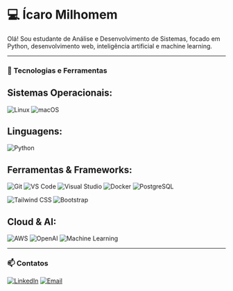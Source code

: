# 💻 Ícaro Milhomem

Olá! Sou estudante de Análise e Desenvolvimento de Sistemas, focado em Python, desenvolvimento web, inteligência artificial e machine learning.

---

### 🚀 Tecnologias e Ferramentas

## Sistemas Operacionais:
![Linux](https://img.shields.io/badge/Linux-FCC624?style=for-the-badge&logo=linux&logoColor=black) 
![macOS](https://img.shields.io/badge/macOS-FFFFFF?style=for-the-badge&logo=apple&logoColor=000000)

## Linguagens:  
![Python](https://img.shields.io/badge/Python-3776AB?style=for-the-badge&logo=python&logoColor=white) 

## Ferramentas & Frameworks:
![Git](https://img.shields.io/badge/Git-F05032?style=for-the-badge&logo=git&logoColor=white) 
![VS Code](https://img.shields.io/badge/Visual_Studio_Code-0078D4?style=for-the-badge&logo=visualstudiocode&logoColor=white) 
![Visual Studio](https://img.shields.io/badge/Visual_Studio-5C2D91?style=for-the-badge&logo=visualstudio&logoColor=white) 
![Docker](https://img.shields.io/badge/Docker-2496ED?style=for-the-badge&logo=docker&logoColor=white) 
![PostgreSQL](https://img.shields.io/badge/PostgreSQL-4169E1?style=for-the-badge&logo=postgresql&logoColor=white) 

![Tailwind CSS](https://img.shields.io/badge/Tailwind_CSS-06B6D4?style=for-the-badge&logo=tailwind-css&logoColor=white) 
![Bootstrap](https://img.shields.io/badge/Bootstrap-7952B3?style=for-the-badge&logo=bootstrap&logoColor=white)

## Cloud & AI:
![AWS](https://img.shields.io/badge/AWS-232F3E?style=for-the-badge&logo=amazon-aws&logoColor=white) 
![OpenAI](https://img.shields.io/badge/OpenAI-412991?style=for-the-badge&logo=openai&logoColor=white) 
![Machine Learning](https://img.shields.io/badge/Machine_Learning-FC8019?style=for-the-badge&logo=tensorflow&logoColor=white)

---

### 📫 Contatos
[![LinkedIn](https://img.shields.io/badge/LinkedIn-0A66C2?style=for-the-badge&logo=linkedin&logoColor=white)](https://www.linkedin.com/in/icaro-milhomem-30216037b) 
[![Email](https://img.shields.io/badge/Email-D14836?style=for-the-badge&logo=gmail&logoColor=white)](mailto:icaromilhomemjr02@gmail.com)
